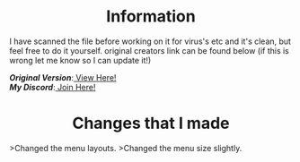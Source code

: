 <h1 align="center">Information</a></h1>

I have scanned the file before working on it for virus's etc and it's clean, but feel free to do it yourself. original creators link can be found below (if this is wrong let me know so I can update it!)

***Original Version***:<a href="https://www.unknowncheats.me/forum/other-games/511184-assetto-corsa-alien-torque-grip-downforce.html" target="blank"> View Here!</a>  
***My Discord***:<a href="https://discord.gg/WHHsDjm73Y" target="blank"> Join Here!</a>  

<h1 align="center">Changes that I made</a></h1>
>Changed the menu layouts.  
>Changed the menu size slightly.  
